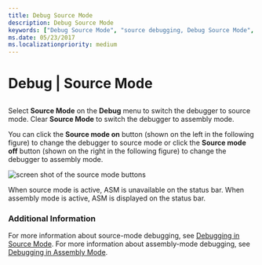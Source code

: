 ```yaml
---
title: Debug Source Mode
description: Debug Source Mode
keywords: ["Debug Source Mode", "source debugging, Debug Source Mode", "assembly debugging, Debug Source Mode"]
ms.date: 05/23/2017
ms.localizationpriority: medium
---
```


# Debug | Source Mode


## <span id="ddk_debug_source_mode_dbg"></span><span id="DDK_DEBUG_SOURCE_MODE_DBG"></span>


Select **Source Mode** on the **Debug** menu to switch the debugger to source mode. Clear **Source Mode** to switch the debugger to assembly mode.

You can click the **Source mode on** button (shown on the left in the following figure) to change the debugger to source mode or click the **Source mode off** button (shown on the right in the following figure) to change the debugger to assembly mode.

![screen shot of the source mode buttons](images/tbsrcasm.png)

When source mode is active, ASM is unavailable on the status bar. When assembly mode is active, ASM is displayed on the status bar.

### <span id="additional_information"></span><span id="ADDITIONAL_INFORMATION"></span>Additional Information

For more information about source-mode debugging, see [Debugging in Source Mode](debugging-in-source-mode.md). For more information about assembly-mode debugging, see [Debugging in Assembly Mode](debugging-in-assembly-mode.md).

 

 





